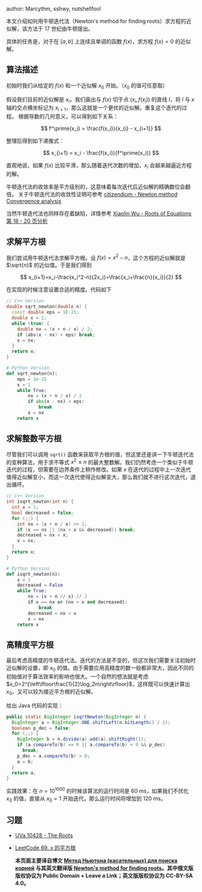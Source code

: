 author: Marcythm, sshwy, nutshellfool

本文介绍如何用牛顿迭代法（Newton's method for finding roots）求方程的近似解，该方法于 17 世纪由牛顿提出。

具体的任务是，对于在 $[a,b]$ 上连续且单调的函数 $f(x)$，求方程 $f(x)=0$ 的近似解。

## 算法描述

初始时我们从给定的 $f(x)$ 和一个近似解 $x_0$ 开始。（$x_0$ 的值可任意取）

假设我们目前的近似解是 $x_i$，我们画出与 $f(x)$ 切于点 $(x_i,f(x_i))$ 的直线 $l$，将 $l$ 与 $x$ 轴的交点横坐标记为 $x_{i+1}$，那么这就是一个更优的近似解。重复这个迭代的过程。
根据导数的几何意义，可以得到如下关系：

$$
 f^\prime(x_i) = \frac{f(x_i)}{x_{i} - x_{i+1}}
$$

整理后得到如下递推式：

$$
 x_{i+1} = x_i - \frac{f(x_i)}{f^\prime(x_i)}
$$

直观地说，如果 $f(x)$ 比较平滑，那么随着迭代次数的增加，$x_i$ 会越来越逼近方程的解。

牛顿迭代法的收敛率是平方级别的，这意味着每次迭代后近似解的精确数位会翻倍。
关于牛顿迭代法的收敛性证明可参考 [citizendium - Newton method Convergence analysis](http://en.citizendium.org/wiki/Newton%27s_method#Convergence_analysis)

当然牛顿迭代法也同样存在着缺陷，详情参考 [Xiaolin Wu - Roots of Equations 第 18 - 20 页分析](https://www.ece.mcmaster.ca/~xwu/part2.pdf)

## 求解平方根

我们尝试用牛顿迭代法求解平方根。设 $f(x)=x^2-n$，这个方程的近似解就是 $\sqrt{n}$ 的近似值。于是我们得到

$$
x_{i+1}=x_i-\frac{x_i^2-n}{2x_i}=\frac{x_i+\frac{n}{x_i}}{2}
$$

在实现的时候注意设置合适的精度。代码如下

```cpp
// C++ Version
double sqrt_newton(double n) {
  const double eps = 1E-15;
  double x = 1;
  while (true) {
    double nx = (x + n / x) / 2;
    if (abs(x - nx) < eps) break;
    x = nx;
  }
  return x;
}
```

```python
# Python Version
def sqrt_newton(n):
    eps = 1e-15
    x = 1
    while True:
        nx = (x + n / x) / 2
        if abs(x - nx) < eps:
            break
        x = nx
    return x
```

## 求解整数平方根

尽管我们可以调用 `sqrt()` 函数来获取平方根的值，但这里还是讲一下牛顿迭代法的变种算法，用于求不等式 $x^2\le n$ 的最大整数解。我们仍然考虑一个类似于牛顿迭代的过程，但需要在边界条件上稍作修改。如果 $x$ 在迭代的过程中上一次迭代值得近似解变小，而这一次迭代使得近似解变大，那么我们就不进行这次迭代，退出循环。

```cpp
// C++ Version
int isqrt_newton(int n) {
  int x = 1;
  bool decreased = false;
  for (;;) {
    int nx = (x + n / x) >> 1;
    if (x == nx || (nx > x && decreased)) break;
    decreased = nx < x;
    x = nx;
  }
  return x;
}
```

```python
# Python Version
def isqrt_newton(n):
    x = 1
    decreased = False
    while True:
        nx = (x + n // x) // 2
        if x == nx or (nx > x and decreased):
            break
        decreased = nx < x
        x = nx
    return x
```

## 高精度平方根

最后考虑高精度的牛顿迭代法。迭代的方法是不变的，但这次我们需要关注初始时近似解的设置，即 $x_0$ 的值。由于需要应用高精度的数一般都非常大，因此不同的初始值对于算法效率的影响也很大。一个自然的想法就是考虑 $x_0=2^{\left\lfloor\frac{1}{2}\log_2n\right\rfloor}$，这样既可以快速计算出 $x_0$，又可以较为接近平方根的近似解。

给出 Java 代码的实现：

```java
public static BigInteger isqrtNewton(BigInteger n) {
  BigInteger a = BigInteger.ONE.shiftLeft(n.bitLength() / 2);
  boolean p_dec = false;
  for (;;) {
    BigInteger b = n.divide(a).add(a).shiftRight(1);
    if (a.compareTo(b) == 0 || a.compareTo(b) < 0 && p_dec)
      break;
    p_dec = a.compareTo(b) > 0;
    a = b;
  }
  return a;
}
```

实践效果：在 $n=10^{1000}$ 的时候该算法的运行时间是 60 ms，如果我们不优化 $x_0$ 的值，直接从 $x_0=1$ 开始迭代，那么运行时间将增加到 120 ms。

## 习题

- [UVa 10428 - The Roots](https://uva.onlinejudge.org/index.php?option=com_onlinejudge&Itemid=8&category=16&page=show_problem&problem=1369)
-   [LeetCode 69. x 的平方根](https://leetcode-cn.com/problems/sqrtx/)

    **本页面主要译自博文 [Метод Ньютона (касательных) для поиска корней](http://e-maxx.ru/algo/roots_newton) 与其英文翻译版 [Newton's method for finding roots](https://cp-algorithms.com/num_methods/roots_newton.html)。其中俄文版版权协议为 Public Domain + Leave a Link；英文版版权协议为 CC-BY-SA 4.0。**
